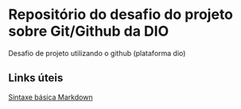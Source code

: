 # Repositório do desafio do projeto sobre Git/Github da DIO


Desafio de projeto utilizando o github (plataforma dio)


## Links úteis

[Sintaxe básica Markdown](https://www.markdownguide.org/basic-syntax/)

